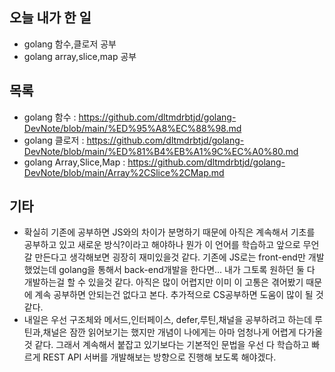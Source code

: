 ## 오늘 내가 한 일
- golang 함수,클로저 공부
- golang array,slice,map 공부

## 목록
- golang 함수 : https://github.com/dltmdrbtjd/golang-DevNote/blob/main/%ED%95%A8%EC%88%98.md
- golang 클로저 : https://github.com/dltmdrbtjd/golang-DevNote/blob/main/%ED%81%B4%EB%A1%9C%EC%A0%80.md
- golang Array,Slice,Map : https://github.com/dltmdrbtjd/golang-DevNote/blob/main/Array%2CSlice%2CMap.md

## 기타
- 확실히 기존에 공부하면 JS와의 차이가 분명하기 때문에 아직은 계속해서 기초를 공부하고 있고 새로운 방식?이라고 해야하나 뭔가 이 언어를 학습하고 앞으로 무언갈 만든다고 생각해보면 굉장히 재미있을것 같다. 기존에 JS로는 front-end만 개발했었는데 golang을 통해서 back-end개발을 한다면... 내가 그토록 원하던 둘 다 개발하는걸 할 수 있을것 같다. 아직은 많이 어렵지만 이미 이 고통은 겪어봤기 때문에 계속 공부하면 안되는건 없다고 본다. 추가적으로 CS공부하면 도움이 많이 될 것 같다.
- 내일은 우선 구조체와 메서드,인터페이스, defer,루틴,채널을 공부하려고 하는데 루틴과,채널은 잠깐 읽어보기는 했지만 개념이 나에게는 아마 엄청나게 어렵게 다가올것 같다. 그래서 계속해서 붙잡고 있기보다는 기본적인 문법을 우선 다 학습하고 빠르게 REST API 서버를 개발해보는 방향으로 진행해 보도록 해야겠다.
